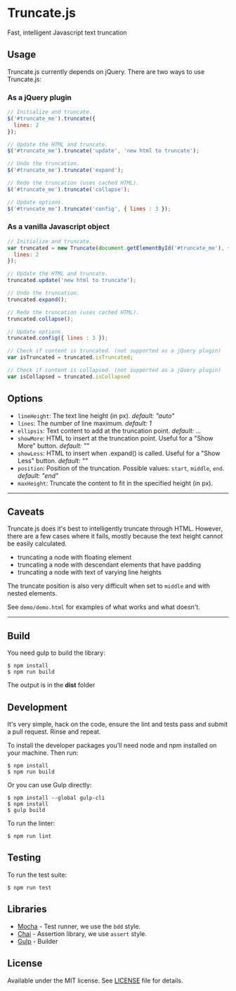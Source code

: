 # Truncate.js

Fast, intelligent Javascript text truncation

## Usage

Truncate.js currently depends on jQuery. There are two ways to use Truncate.js:

### As a jQuery plugin
```js
// Initialize and truncate.
$('#truncate_me').truncate({
  lines: 2
});

// Update the HTML and truncate.
$('#truncate_me').truncate('update', 'new html to truncate');

// Undo the truncation.
$('#truncate_me').truncate('expand');

// Redo the truncation (uses cached HTML).
$('#truncate_me').truncate('collapse');

// Update options.
$('#truncate_me').truncate('config', { lines : 3 });
```

### As a vanilla Javascript object
```js
// Initialize and truncate.
var truncated = new Truncate(document.getElementById('#truncate_me'), {
  lines: 2
});

// Update the HTML and truncate.
truncated.update('new html to truncate');

// Undo the truncation.
truncated.expand();

// Redo the truncation (uses cached HTML).
truncated.collapse();

// Update options.
truncated.config({ lines : 3 });

// Check if content is truncated. (not supported as a jQuery plugin)
var isTruncated = truncated.isTruncated;

// Check if content is collapsed. (not supported as a jQuery plugin)
var isCollapsed = truncated.isCollapsed
```

## Options

- `lineHeight`: The text line height (in px). _default: "auto"_
- `lines`: The number of line maximum. _default: 1_
- `ellipsis`: Text content to add at the truncation point. _default: …_
- `showMore`: HTML to insert at the truncation point. Useful for a "Show More" button. _default: ""_
- `showLess`: HTML to insert when .expand() is called. Useful for a "Show Less" button. _default: ""_
- `position`: Position of the truncation. Possible values: `start`, `middle`, `end`. _default: "end"_
- `maxHeight`: Truncate the content to fit in the specified height (in px).

----

## Caveats

Truncate.js does it's best to intelligently truncate through HTML. However,
there are a few cases where it fails, mostly because the text height cannot
be easily calculated.

- truncating a node with floating element
- truncating a node with descendant elements that have padding
- truncating a node with text of varying line heights

The truncate position is also very difficult when set to `middle` and with nested elements.

See `demo/demo.html` for examples of what works and what doesn't.

---

## Build

You need gulp to build the library:

    $ npm install
    $ npm run build

The output is in the **dist** folder

## Development

It's very simple, hack on the code, ensure the lint and tests pass and submit
a pull request. Rinse and repeat.

To install the developer packages you'll need node and npm installed on your
machine. Then run:

    $ npm install
    $ npm run build

Or you can use Gulp directly:

    $ npm install --global gulp-cli
    $ npm install
    $ gulp build

To run the linter:

    $ npm run lint

## Testing

To run the test suite:

    $ npm run test


## Libraries

- [Mocha](http://mochajs.org/) - Test runner, we use the `bdd` style.
- [Chai](http://chaijs.com/api/assert/) - Assertion library, we use `assert` style.
- [Gulp](http://gulpjs.com/) - Builder

## License

Available under the MIT license. See [LICENSE](LICENSE) file for details.

